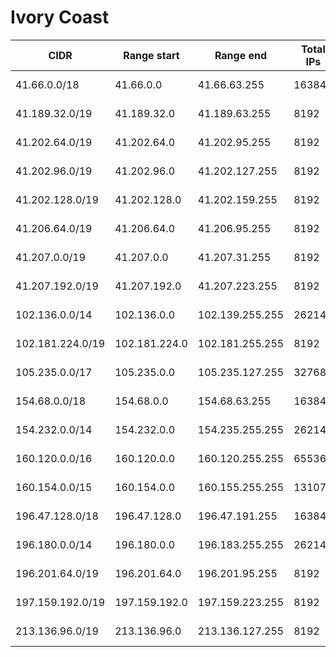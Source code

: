 # Ivory Coast

CIDR               | Range start     | Range end       | Total IPs  | Assign date | Owner
------------------ | --------------- | --------------- | ---------- | ----------- | -----
41.66.0.0/18       | 41.66.0.0       | 41.66.63.255    | 16384      | 2017-12-29  | 
41.189.32.0/19     | 41.189.32.0     | 41.189.63.255   | 8192       | 2017-12-29  | 
41.202.64.0/19     | 41.202.64.0     | 41.202.95.255   | 8192       | 2017-12-29  | 
41.202.96.0/19     | 41.202.96.0     | 41.202.127.255  | 8192       | 2010-05-20  | 
41.202.128.0/19    | 41.202.128.0    | 41.202.159.255  | 8192       | 2009-01-28  | 
41.206.64.0/19     | 41.206.64.0     | 41.206.95.255   | 8192       | 2007-03-08  | 
41.207.0.0/19      | 41.207.0.0      | 41.207.31.255   | 8192       | 2017-12-29  | 
41.207.192.0/19    | 41.207.192.0    | 41.207.223.255  | 8192       | 2017-12-29  | 
102.136.0.0/14     | 102.136.0.0     | 102.139.255.255 | 262144     | 2018-03-28  | 
102.181.224.0/19   | 102.181.224.0   | 102.181.255.255 | 8192       | 2017-07-26  | 
105.235.0.0/17     | 105.235.0.0     | 105.235.127.255 | 32768      | 2012-09-11  | 
154.68.0.0/18      | 154.68.0.0      | 154.68.63.255   | 16384      | 2017-12-29  | 
154.232.0.0/14     | 154.232.0.0     | 154.235.255.255 | 262144     | 2016-10-31  | 
160.120.0.0/16     | 160.120.0.0     | 160.120.255.255 | 65536      | 2017-12-29  | 
160.154.0.0/15     | 160.154.0.0     | 160.155.255.255 | 131072     | 2017-12-29  | 
196.47.128.0/18    | 196.47.128.0    | 196.47.191.255  | 16384      | 2006-03-20  | 
196.180.0.0/14     | 196.180.0.0     | 196.183.255.255 | 262144     | 2015-11-10  | 
196.201.64.0/19    | 196.201.64.0    | 196.201.95.255  | 8192       | 2017-12-29  | 
197.159.192.0/19   | 197.159.192.0   | 197.159.223.255 | 8192       | 2011-08-22  | 
213.136.96.0/19    | 213.136.96.0    | 213.136.127.255 | 8192       | 2017-12-29  | 
